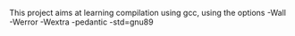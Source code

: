 This project aims at learning compilation using gcc, using the options -Wall -Werror -Wextra -pedantic -std=gnu89
